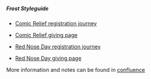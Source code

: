 
##### Frost Styleguide


* [Comic Relief registration journey](https://giving.comicrelief.com/registration)
* [Comic Relief giving page](https://giving.comicrelief.com/user/login)



* [Red Nose Day registration journey](https://my.rednoseday.com/registration)
* [Red Nose Day giving page](https://my.rednoseday.com/user/login)


More information and notes can be found in [confluence](http://confluence.comicrelief.com/display/FROS/General)
